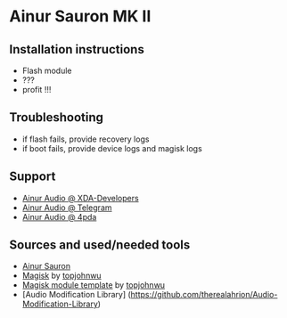 # Ainur Sauron MK II

## Installation instructions
 - Flash module
 - ???
 - profit !!!
 
## Troubleshooting
 - if flash fails, provide recovery logs 
 - if boot fails, provide device logs and magisk logs

## Support
 - [Ainur Audio @ XDA-Developers](https://forum.xda-developers.com/android/software/soundmod-ainur-audio-t3450516)
 - [Ainur Audio @ Telegram](https://t.me/ainuraudio)
 - [Ainur Audio @ 4pda](http://4pda.ru/forum/index.php?showtopic=744922)

 
## Sources and used/needed tools
 - [Ainur Sauron](https://forum.xda-developers.com/android/software/soundmod-ainur-audio-t3450516)
 - [Magisk](https://github.com/topjohnwu/Magisk) by [topjohnwu](https://forum.xda-developers.com/member.php?u=4470081)
 - [Magisk module template](https://github.com/topjohnwu/magisk-module-template) by [topjohnwu](https://forum.xda-developers.com/member.php?u=4470081)
 - [Audio Modification Library] (https://github.com/therealahrion/Audio-Modification-Library)
